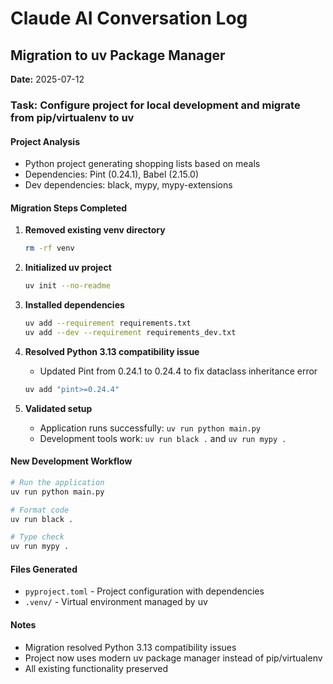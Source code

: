 # Claude AI Conversation Log

## Migration to uv Package Manager

**Date:** 2025-07-12

### Task: Configure project for local development and migrate from pip/virtualenv to uv

#### Project Analysis
- Python project generating shopping lists based on meals
- Dependencies: Pint (0.24.1), Babel (2.15.0)
- Dev dependencies: black, mypy, mypy-extensions

#### Migration Steps Completed
1. **Removed existing venv directory**
   ```bash
   rm -rf venv
   ```

2. **Initialized uv project**
   ```bash
   uv init --no-readme
   ```

3. **Installed dependencies**
   ```bash
   uv add --requirement requirements.txt
   uv add --dev --requirement requirements_dev.txt
   ```

4. **Resolved Python 3.13 compatibility issue**
   - Updated Pint from 0.24.1 to 0.24.4 to fix dataclass inheritance error
   ```bash
   uv add "pint>=0.24.4"
   ```

5. **Validated setup**
   - Application runs successfully: `uv run python main.py`
   - Development tools work: `uv run black .` and `uv run mypy .`

#### New Development Workflow
```bash
# Run the application
uv run python main.py

# Format code
uv run black .

# Type check
uv run mypy .
```

#### Files Generated
- `pyproject.toml` - Project configuration with dependencies
- `.venv/` - Virtual environment managed by uv

#### Notes
- Migration resolved Python 3.13 compatibility issues
- Project now uses modern uv package manager instead of pip/virtualenv
- All existing functionality preserved